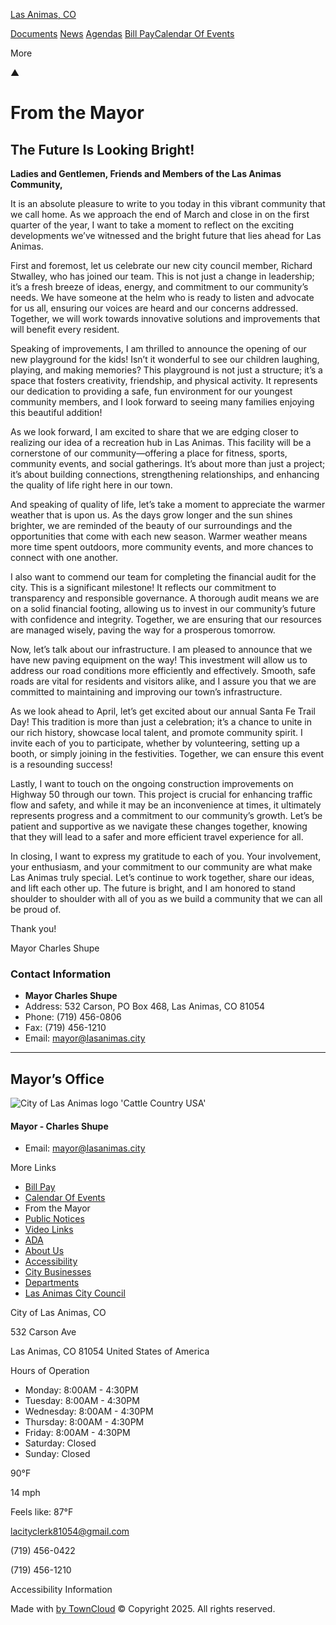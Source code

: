 [Las Animas, CO](https://cityoflasanimasco.gov "City of Las Animas, CO")

[Documents](https://cityoflasanimasco.gov/documents) [News](https://cityoflasanimasco.gov/news) [Agendas](https://cityoflasanimasco.gov/agendas) [Bill Pay](https://cityoflasanimasco.gov/pages/bill-pay)[Calendar Of Events](https://cityoflasanimasco.gov/pages/calendar-of-events)

More

▲

# From the Mayor

## **The Future Is Looking Bright!**

**Ladies and Gentlemen, Friends and Members of the Las Animas Community,**

It is an absolute pleasure to write to you today in this vibrant community that we call home. As we approach the end of March and close in on the first quarter of the year, I want to take a moment to reflect on the exciting developments we’ve witnessed and the bright future that lies ahead for Las Animas.

First and foremost, let us celebrate our new city council member, Richard Stwalley, who has joined our team. This is not just a change in leadership; it’s a fresh breeze of ideas, energy, and commitment to our community’s needs. We have someone at the helm who is ready to listen and advocate for us all, ensuring our voices are heard and our concerns addressed. Together, we will work towards innovative solutions and improvements that will benefit every resident.

Speaking of improvements, I am thrilled to announce the opening of our new playground for the kids! Isn’t it wonderful to see our children laughing, playing, and making memories? This playground is not just a structure; it’s a space that fosters creativity, friendship, and physical activity. It represents our dedication to providing a safe, fun environment for our youngest community members, and I look forward to seeing many families enjoying this beautiful addition!

As we look forward, I am excited to share that we are edging closer to realizing our idea of a recreation hub in Las Animas. This facility will be a cornerstone of our community—offering a place for fitness, sports, community events, and social gatherings. It’s about more than just a project; it’s about building connections, strengthening relationships, and enhancing the quality of life right here in our town.

And speaking of quality of life, let’s take a moment to appreciate the warmer weather that is upon us. As the days grow longer and the sun shines brighter, we are reminded of the beauty of our surroundings and the opportunities that come with each new season. Warmer weather means more time spent outdoors, more community events, and more chances to connect with one another.

I also want to commend our team for completing the financial audit for the city. This is a significant milestone! It reflects our commitment to transparency and responsible governance. A thorough audit means we are on a solid financial footing, allowing us to invest in our community’s future with confidence and integrity. Together, we are ensuring that our resources are managed wisely, paving the way for a prosperous tomorrow.

Now, let’s talk about our infrastructure. I am pleased to announce that we have new paving equipment on the way! This investment will allow us to address our road conditions more efficiently and effectively. Smooth, safe roads are vital for residents and visitors alike, and I assure you that we are committed to maintaining and improving our town’s infrastructure.

As we look ahead to April, let’s get excited about our annual Santa Fe Trail Day! This tradition is more than just a celebration; it’s a chance to unite in our rich history, showcase local talent, and promote community spirit. I invite each of you to participate, whether by volunteering, setting up a booth, or simply joining in the festivities. Together, we can ensure this event is a resounding success!

Lastly, I want to touch on the ongoing construction improvements on Highway 50 through our town. This project is crucial for enhancing traffic flow and safety, and while it may be an inconvenience at times, it ultimately represents progress and a commitment to our community’s growth. Let’s be patient and supportive as we navigate these changes together, knowing that they will lead to a safer and more efficient travel experience for all.

In closing, I want to express my gratitude to each of you. Your involvement, your enthusiasm, and your commitment to our community are what make Las Animas truly special. Let’s continue to work together, share our ideas, and lift each other up. The future is bright, and I am honored to stand shoulder to shoulder with all of you as we build a community that we can all be proud of.

Thank you!

Mayor Charles Shupe

### Contact Information

- **Mayor Charles Shupe**
- Address: 532 Carson, PO Box 468, Las Animas, CO 81054
- Phone: (719) 456-0806
- Fax: (719) 456-1210
- Email: [mayor@lasanimas.city](mailto:mayor@lasanimas.city)

* * *

## **Mayor’s Office**

![City of Las Animas logo 'Cattle Country USA'](https://cityoflasanimasco.gov/uploads/city-logo.jpg)

#### Mayor - Charles Shupe

- Email: [mayor@lasanimas.city](mailto:mayor@lasanimas.city)

More Links

- [Bill Pay](https://cityoflasanimasco.gov/pages/bill-pay)
- [Calendar Of Events](https://cityoflasanimasco.gov/pages/calendar-of-events)
- From the Mayor
- [Public Notices](https://cityoflasanimasco.gov/pages/public-notices)
- [Video Links](https://cityoflasanimasco.gov/pages/video-links)
- [ADA](https://cityoflasanimasco.gov/pages/ada)
- [About Us](https://cityoflasanimasco.gov/pages/about-us)
- [Accessibility](https://cityoflasanimasco.gov/pages/accessibility)
- [City Businesses](https://cityoflasanimasco.gov/pages/city-businesses)
- [Departments](https://cityoflasanimasco.gov/pages/departments)
- [Las Animas City Council](https://cityoflasanimasco.gov/pages/city-council)

City of Las Animas, CO

532 Carson Ave

Las Animas, CO 81054 United States of America

Hours of Operation

- Monday: 8:00AM - 4:30PM
- Tuesday: 8:00AM - 4:30PM
- Wednesday: 8:00AM - 4:30PM
- Thursday: 8:00AM - 4:30PM
- Friday: 8:00AM - 4:30PM
- Saturday: Closed
- Sunday: Closed

90°F

14 mph

Feels like: 87°F

[lacityclerk81054@gmail.com](mailto:lacityclerk81054@gmail.com "Email address")

(719) 456-0422

(719) 456-1210

Accessibility Information

Made with [by TownCloud](https://towncloud.com/?utm_source=tipi&utm_medium=website&utm_id=Las%20Animas%2C%20CO) © Copyright 2025. All rights reserved.